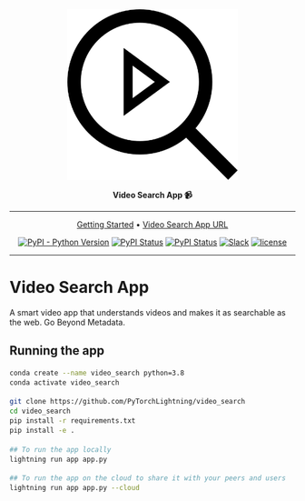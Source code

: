 
<div align="center">

<img src="visuals/video-search.png" width="300px">

**Video Search App :video_camera:**

______________________________________________________________________

<p align="center">
  <a href="#running-the-app">Getting Started</a> •
  <a href="https://01g3x67k638bh051zfjkdn1rge.litng-ai-03.litng.ai/view/Home">Video Search App URL</a>
</p>

[![PyPI - Python Version](https://img.shields.io/pypi/pyversions/video_search)](https://pypi.org/project/video_search/)
[![PyPI Status](https://badge.fury.io/py/video_search.svg)](https://badge.fury.io/py/video_search)
[![PyPI Status](https://static.pepy.tech/badge/random)](https://pepy.tech/project/video_search)
[![Slack](https://img.shields.io/badge/slack-chat-green.svg?logo=slack)](https://join.slack.com/t/pytorch-lightning/shared_invite/zt-pw5v393p-qRaDgEk24~EjiZNBpSQFgQ)
[![license](https://img.shields.io/badge/License-Apache%202.0-blue.svg)](https://github.com/PytorchLightning/video_search/blob/master/LICENSE)

______________________________________________________________________

</div>

# Video Search App

A smart video app that understands videos and makes it as searchable as the web. Go Beyond Metadata.

## Running the app

```bash
conda create --name video_search python=3.8
conda activate video_search

git clone https://github.com/PyTorchLightning/video_search
cd video_search
pip install -r requirements.txt
pip install -e .

## To run the app locally
lightning run app app.py

## To run the app on the cloud to share it with your peers and users
lightning run app app.py --cloud
```
